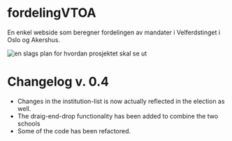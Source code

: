 fordelingVTOA
=============

En enkel webside som beregner fordelingen av mandater i Velferdstinget i Oslo og Akershus.

![en slags plan for hvordan prosjektet skal se ut](plan.jpg "Looks like a plan")


Changelog v. 0.4
================

- Changes in the institution-list is now actually reflected in the election as
  well.
- The draig-end-drop functionality has been added to combine the two schools
- Some of the code has been refactored.
